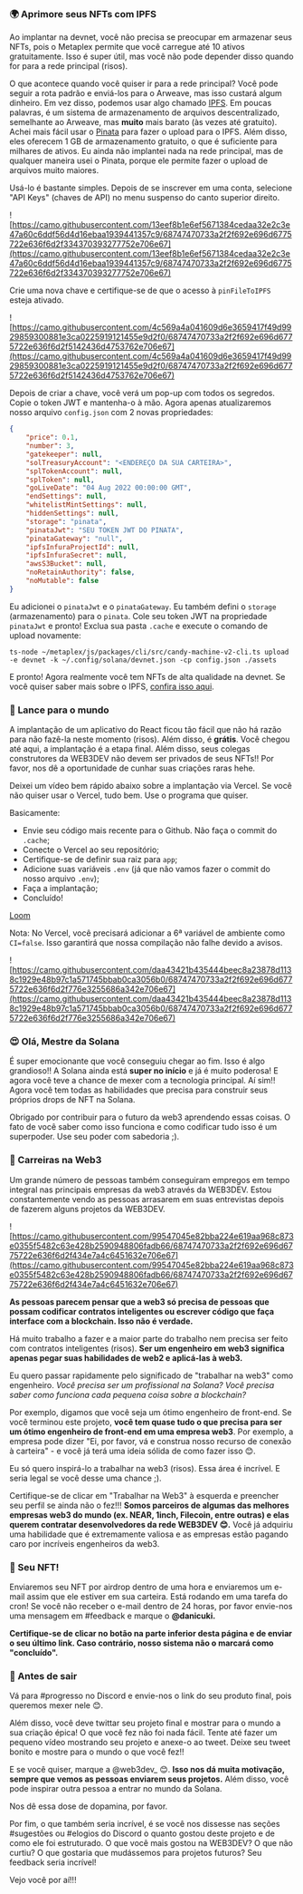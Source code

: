 ### 🌍 Aprimore seus NFTs com IPFS

Ao implantar na devnet, você não precisa se preocupar em armazenar seus NFTs, pois o Metaplex permite que você carregue até 10 ativos gratuitamente. Isso é super útil, mas você não pode depender disso quando for para a rede principal (risos).

O que acontece quando você quiser ir para a rede principal? Você pode seguir a rota padrão e enviá-los para o Arweave, mas isso custará algum dinheiro. Em vez disso, podemos usar algo chamado [IPFS](https://en.wikipedia.org/wiki/InterPlanetary_File_System). Em poucas palavras, é um sistema de armazenamento de arquivos descentralizado, semelhante ao Arweave, mas **muito** mais barato (às vezes até gratuito). Achei mais fácil usar o [Pinata](https://www.pinata.cloud/?utm_source=buildspace) para fazer o upload para o IPFS. Além disso, eles oferecem 1 GB de armazenamento gratuito, o que é suficiente para milhares de ativos. Eu ainda não implantei nada na rede principal, mas de qualquer maneira usei o Pinata, porque ele permite fazer o upload de arquivos muito maiores.

Usá-lo é bastante simples. Depois de se inscrever em uma conta, selecione "API Keys" (chaves de API) no menu suspenso do canto superior direito.

![https://camo.githubusercontent.com/13eef8b1e6ef5671384cedaa32e2c3e47a60c6ddf56d4d16ebaa1939441357c9/68747470733a2f2f692e696d6775722e636f6d2f334370393277752e706e67](https://camo.githubusercontent.com/13eef8b1e6ef5671384cedaa32e2c3e47a60c6ddf56d4d16ebaa1939441357c9/68747470733a2f2f692e696d6775722e636f6d2f334370393277752e706e67)

Crie uma nova chave e certifique-se de que o acesso à `pinFileToIPFS` esteja ativado.

![https://camo.githubusercontent.com/4c569a4a041609d6e3659417f49d9929859300881e3ca0225919121455e9d2f0/68747470733a2f2f692e696d6775722e636f6d2f5142436d4753762e706e67](https://camo.githubusercontent.com/4c569a4a041609d6e3659417f49d9929859300881e3ca0225919121455e9d2f0/68747470733a2f2f692e696d6775722e636f6d2f5142436d4753762e706e67)

Depois de criar a chave, você verá um pop-up com todos os segredos. Copie o token JWT e mantenha-o à mão. Agora apenas atualizaremos nosso arquivo `config.json` com 2 novas propriedades:


```json
{
    "price": 0.1,
    "number": 3,
    "gatekeeper": null,
    "solTreasuryAccount": "<ENDEREÇO DA SUA CARTEIRA>",
    "splTokenAccount": null,
    "splToken": null,
    "goLiveDate": "04 Aug 2022 00:00:00 GMT",
    "endSettings": null,
    "whitelistMintSettings": null,
    "hiddenSettings": null,
    "storage": "pinata",
    "pinataJwt": "SEU TOKEN JWT DO PINATA",
    "pinataGateway": "null",
    "ipfsInfuraProjectId": null,
    "ipfsInfuraSecret": null,
    "awsS3Bucket": null,
    "noRetainAuthority": false,
    "noMutable": false
}
```


Eu adicionei o `pinataJwt` e o `pinataGateway`. Eu também defini o `storage` (armazenamento) para o `pinata`. Cole seu token JWT na propriedade `pinataJwt` e pronto! Exclua sua pasta `.cache` e execute o comando de upload novamente:


```
ts-node ~/metaplex/js/packages/cli/src/candy-machine-v2-cli.ts upload -e devnet -k ~/.config/solana/devnet.json -cp config.json ./assets
```


E pronto! Agora realmente você tem NFTs de alta qualidade na devnet. Se você quiser saber mais sobre o IPFS, [confira isso aqui](https://decrypt.co/resources/how-to-use-ipfs-the-backbone-of-web3).

### 🚀 Lance para o mundo

A implantação de um aplicativo do React ficou tão fácil que não há razão para não fazê-la neste momento (risos). Além disso, é **grátis**. Você chegou até aqui, a implantação é a etapa final. Além disso, seus colegas construtores da WEB3DEV não devem ser privados de seus NFTs!! Por favor, nos dê a oportunidade de cunhar suas criações raras hehe.

Deixei um vídeo bem rápido abaixo sobre a implantação via Vercel. Se você não quiser usar o Vercel, tudo bem. Use o programa que quiser.

Basicamente:

* Envie seu código mais recente para o Github. Não faça o commit do `.cache`;
* Conecte o Vercel ao seu repositório;
* Certifique-se de definir sua raiz para `app`;
* Adicione suas variáveis `.env` (já que não vamos fazer o commit do nosso arquivo `.env`);
* Faça a implantação;
* Concluído!

[Loom](https://www.loom.com/share/ce89a285b90a4b34ac358fce9ae7f92d)

Nota: No Vercel, você precisará adicionar a 6ª variável de ambiente como `CI=false`. Isso garantirá que nossa compilação não falhe devido a avisos.

![https://camo.githubusercontent.com/daa43421b435444beec8a23878d1138c1929e48b97c1a571745bbab0ca3056b0/68747470733a2f2f692e696d6775722e636f6d2f776e3255686a342e706e67](https://camo.githubusercontent.com/daa43421b435444beec8a23878d1138c1929e48b97c1a571745bbab0ca3056b0/68747470733a2f2f692e696d6775722e636f6d2f776e3255686a342e706e67)


### 😍 Olá, Mestre da Solana

É super emocionante que você conseguiu chegar ao fim. Isso é algo grandioso!! A Solana ainda está **super no início** e já é muito poderosa! E agora você teve a chance de mexer com a tecnologia principal. Aí sim!! Agora você tem todas as habilidades que precisa para construir seus próprios drops de NFT na Solana.

Obrigado por contribuir para o futuro da web3 aprendendo essas coisas. O fato de você saber como isso funciona e como codificar tudo isso é um superpoder. Use seu poder com sabedoria ;).


### 🥞 Carreiras na Web3

Um grande número de pessoas também conseguiram empregos em tempo integral nas principais empresas da web3 através da WEB3DEV. Estou constantemente vendo as pessoas arrasarem em suas entrevistas depois de fazerem alguns projetos da WEB3DEV.

![https://camo.githubusercontent.com/99547045e82bba224e619aa968c873e0355f5482c63e428b2590948806fadb66/68747470733a2f2f692e696d6775722e636f6d2f434e7a4c6451632e706e67](https://camo.githubusercontent.com/99547045e82bba224e619aa968c873e0355f5482c63e428b2590948806fadb66/68747470733a2f2f692e696d6775722e636f6d2f434e7a4c6451632e706e67)

**As pessoas parecem pensar que a web3 só precisa de pessoas que possam codificar contratos inteligentes ou escrever código que faça interface com a blockchain. Isso não é verdade.**

Há muito trabalho a fazer e a maior parte do trabalho nem precisa ser feito com contratos inteligentes (risos). **Ser um engenheiro em web3 significa apenas pegar suas habilidades de web2 e aplicá-las à web3.**

Eu quero passar rapidamente pelo significado de "trabalhar na web3" como engenheiro. _Você precisa ser um profissional na Solana? Você precisa saber como funciona cada pequena coisa sobre a blockchain?_

Por exemplo, digamos que você seja um ótimo engenheiro de front-end. Se você terminou este projeto, **você tem quase tudo o que precisa para ser um ótimo engenheiro de front-end em uma empresa web3**. Por exemplo, a empresa pode dizer "Ei, por favor, vá e construa nosso recurso de conexão à carteira" - e você já terá uma ideia sólida de como fazer isso 😊.

Eu só quero inspirá-lo a trabalhar na web3 (risos). Essa área é incrível. E seria legal se você desse uma chance ;).

Certifique-se de clicar em "Trabalhar na Web3" à esquerda e preencher seu perfil se ainda não o fez!!! **Somos parceiros de algumas das melhores empresas web3 do mundo (ex. NEAR, 1inch, Filecoin, entre outras) e elas querem contratar desenvolvedores da rede WEB3DEV 😊.** Você já adquiriu uma habilidade que é extremamente valiosa e as empresas estão pagando caro por incríveis engenheiros da web3.


### 🤟 Seu NFT!

Enviaremos seu NFT por airdrop dentro de uma hora e enviaremos um e-mail assim que ele estiver em sua carteira. Está rodando em uma tarefa do cron! Se você não receber o e-mail dentro de 24 horas, por favor envie-nos uma mensagem em #feedback e marque o **@danicuki.**

**Certifique-se de clicar no botão na parte inferior desta página e de enviar o seu último link. Caso contrário, nosso sistema não o marcará como "concluído".**

### 🌈 Antes de sair

Vá para #progresso no Discord e envie-nos o link do seu produto final, pois queremos mexer nele 😊.

Além disso, você deve twittar seu projeto final e mostrar para o mundo a sua criação épica! O que você fez não foi nada fácil. Tente até fazer um pequeno vídeo mostrando seu projeto e anexe-o ao tweet. Deixe seu tweet bonito e mostre para o mundo o que você fez!!

E se você quiser, marque a @web3dev_ 😊. **Isso nos dá muita motivação, sempre que vemos as pessoas enviarem seus projetos.** Além disso, você pode inspirar outra pessoa a entrar no mundo da Solana.

Nos dê essa dose de dopamina, por favor.

Por fim, o que também seria incrível, é se você nos dissesse nas seções #sugestões ou #elogios do Discord o quanto gostou deste projeto e de como ele foi estruturado. O que você mais gostou na WEB3DEV? O que não curtiu? O que gostaria que mudássemos para projetos futuros? Seu feedback seria incrível!

Vejo você por aí!!!

